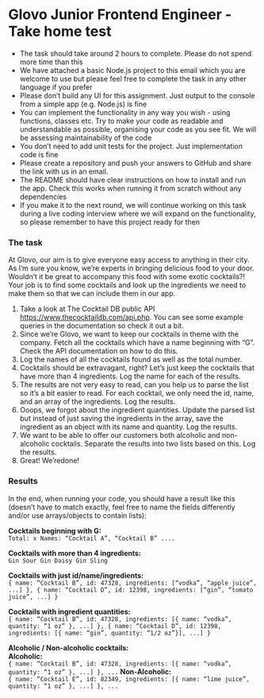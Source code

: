 # Glovo Junior Frontend Engineer - Take home test

- The task should take around 2 hours to complete. Please do not spend more time than this
- We have attached a basic Node.js project to this email which you are welcome to use but please feel free to complete the task in any other language if you prefer
- Please don’t build any UI for this assignment. Just output to the console from a simple app (e.g. Node.js) is fine
- You can implement the functionality in any way you wish - using functions, classes etc. Try to make your code as readable and understandable as possible, organising your code as you see fit. We will be assessing maintainability of the code
- You don’t need to add unit tests for the project. Just implementation code is fine
- Please create a repository and push your answers to GitHub and share the link with us in an email.
- The README should have clear instructions on how to install and run the app. Check this works when running it from scratch without any dependencies
- If you make it to the next round, we will continue working on this task during a live coding interview where we will expand on the functionality, so please remember to have this project ready for then

### The task

At Glovo, our aim is to give everyone easy access to anything in their city. As I’m sure you know, we’re experts in bringing delicious food to your door. Wouldn’t it be great to accompany this food with some exotic cocktails?! Your job is to find some cocktails and look up the ingredients we need to make them so that we can include them in our app.

1. Take a look at The Cocktail DB public API https://www.thecocktaildb.com/api.php. You can see some example queries in the documentation so check it out a bit.
2. Since we’re Glovo, we want to keep our cocktails in theme with the company. Fetch all the cocktails which have a name beginning with “G”. Check the API documentation on how to do this.
3. Log the names of all the cocktails found as well as the total number.
4. Cocktails should be extravagant, right? Let’s just keep the cocktails that have more than 4 ingredients. Log the name for each of the results.
5. The results are not very easy to read, can you help us to parse the list so it’s a bit easier to read. For each cocktail, we only need the id, name, and an array of the ingredients. Log the results.
6. Ooops, we forgot about the ingredient quantities. Update the parsed list but instead of just saving the ingredients in the array, save the ingredient as an object with its name and quantity. Log the results.
7. We want to be able to offer our customers both alcoholic and non-alcoholic cocktails. Separate the results into two lists based on this. Log the results.
8. Great! We’redone!

### Results

In the end, when running your code, you should have a result like this (doesn’t have to match exactly, feel free to name the fields differently and/or use arrays/objects to contain lists):

<b>Cocktails beginning with G:</b><br>
``Total: x
Names: “Cocktail A”, “Cocktail B” ....``

<b>Cocktails with more than 4 ingredients:</b><br>
``Gin Sour Gin Daisy
Gin Sling``

<b>Cocktails with just id/name/ingredients:</b><br>
``{ name: “Cocktail B”, id: 47328, ingredients: [“vodka”, “apple juice”, ...] }, { name: “Cocktail D”, id: 12398, ingredients: [“gin”, “tomato juice”, ...] }``

<b>Cocktails with ingredient quantities:</b><br>
``{ name: “Cocktail B”, id: 47328, ingredients: [{ name: “vodka”, quantity: “1 oz” }, ...] },
{ name: “Cocktail D”, id: 12398, ingredients: [{ name: “gin”, quantity: “1/2 oz”}], ...] }``

<b>Alcoholic / Non-alcoholic cocktails:</b><br>
<b>Alcoholic:</b><br>
``{ name: “Cocktail B”, id: 47328, ingredients: [{ name: “vodka”, quantity: “1 oz” }, ...] }, ...``
<b>Non-Alcoholic:</b><br>
``{ name: “Cocktail E”, id: 82349, ingredients: [{ name: “lime juice”, quantity: “1 oz” }, ...] }, ...``
